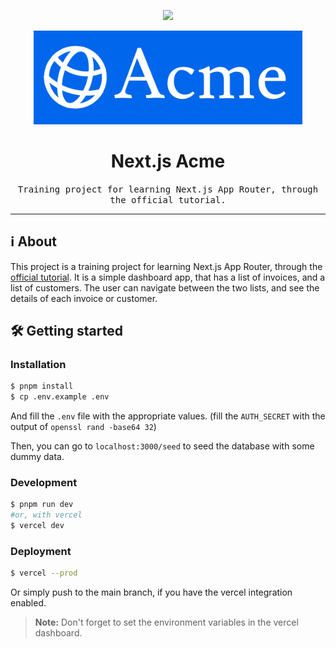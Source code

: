 <p align="center">
	<img src="https://skillicons.dev/icons?i=js,next,vercel" height="30" />
</p>

<p align="center">
	<img src="docs/logo.png" alt="Icon of the project" height="150"/>
</p>

# <div align="center">Next.js Acme</div>
<div align="center">
	<samp>Training project for learning Next.js App Router, through the official tutorial.</samp>
</div>

<hr>

## ℹ️ About
This project is a training project for learning Next.js App Router, through the [official tutorial](https://nextjs.org/learn/dashboard-app). It is a simple dashboard app, that has a list of invoices, and a list of customers. The user can navigate between the two lists, and see the details of each invoice or customer.

## 🛠️ Getting started

### Installation
```bash
$ pnpm install
$ cp .env.example .env
```

And fill the `.env` file with the appropriate values. (fill the `AUTH_SECRET` with the output of `openssl rand -base64 32`)

Then, you can go to `localhost:3000/seed` to seed the database with some dummy data.

### Development
```bash
$ pnpm run dev 
#or, with vercel
$ vercel dev
```

### Deployment
```bash
$ vercel --prod
```

Or simply push to the main branch, if you have the vercel integration enabled.

> **Note:** Don't forget to set the environment variables in the vercel dashboard.

